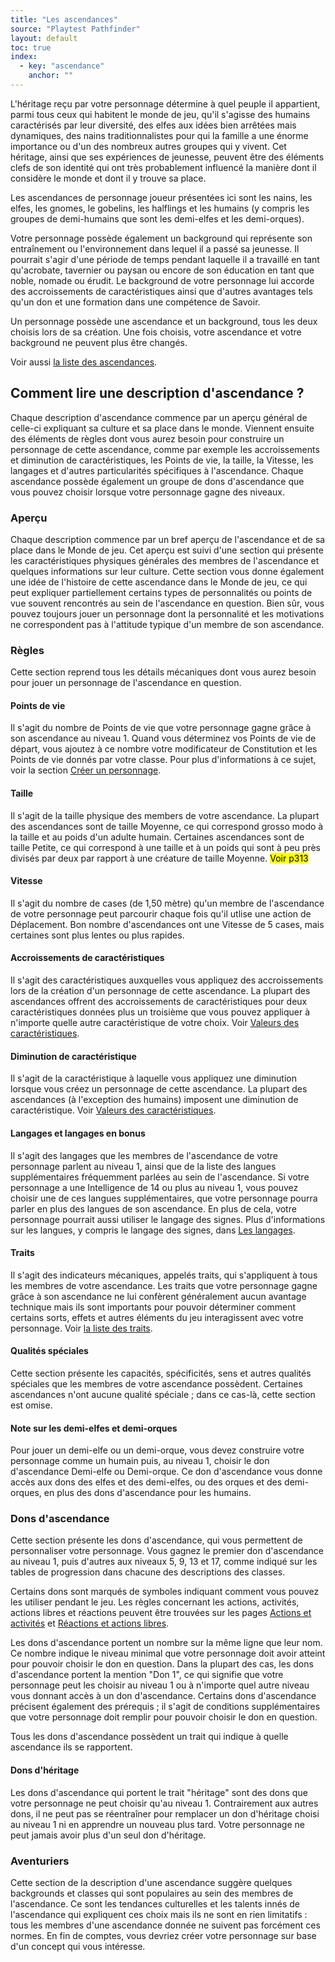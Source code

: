```yaml
---
title: "Les ascendances"
source: "Playtest Pathfinder"
layout: default
toc: true
index:
  - key: "ascendance"
    anchor: ""
---
```


L'héritage reçu par votre personnage détermine à quel peuple il appartient, parmi tous ceux qui habitent le monde de jeu, qu'il s'agisse des humains caractérisés par leur diversité, des elfes aux idées bien arrêtées mais dynamiques, des nains traditionnalistes pour qui la famille a une énorme importance ou d'un des nombreux autres groupes qui y vivent. Cet héritage, ainsi que ses expériences de jeunesse, peuvent être des éléments clefs de son identité qui ont très probablement influencé la manière dont il considère le monde et dont il y trouve sa place.

Les ascendances de personnage joueur présentées ici sont les nains, les elfes, les gnomes, le gobelins, les halflings et les humains (y compris les groupes de demi-humains que sont les demi-elfes et les demi-orques).

Votre personnage possède également un background qui représente son entraînement ou l'environnement dans lequel il a passé sa jeunesse. Il pourrait s'agir d'une période de temps pendant laquelle il a travaillé en tant qu'acrobate, tavernier ou paysan ou encore de son éducation en tant que noble, nomade ou érudit. Le background de votre personnage lui accorde des accroissements de caractéristiques ainsi que d'autres avantages tels qu'un don et une formation dans une compétence de Savoir.

Un personnage possède une ascendance et un background, tous les deux choisis lors de sa création. Une fois choisis, votre ascendance et votre background ne peuvent plus être changés.

Voir aussi [la liste des ascendances](liste-des-ascendances.html).

## Comment lire une description d'ascendance ?

Chaque description d'ascendance commence par un aperçu général de celle-ci expliquant sa culture et sa place dans le monde. Viennent ensuite des éléments de règles dont vous aurez besoin pour construire un personnage de cette ascendance, comme par exemple les accroissements et diminution de caractéristiques, les Points de vie, la taille, la Vitesse, les langages et d'autres particularités spécifiques à l'ascendance. Chaque ascendance possède également un groupe de dons d'ascendance que vous pouvez choisir lorsque votre personnage gagne des niveaux.

### Aperçu

Chaque description commence par un bref aperçu de l'ascendance et de sa place dans le Monde de jeu. Cet aperçu est suivi d'une section qui présente les caractéristiques physiques générales des membres de l'ascendance et quelques informations sur leur culture. Cette section vous donne également une idée de l'histoire de cette ascendance dans le Monde de jeu, ce qui peut expliquer partiellement certains types de personnalités ou points de vue souvent rencontrés au sein de l'ascendance en question. Bien sûr, vous pouvez toujours jouer un personnage dont la personnalité et les motivations ne correspondent pas à l'attitude typique d'un membre de son ascendance.

### Règles

Cette section reprend tous les détails mécaniques dont vous aurez besoin pour jouer un personnage de l'ascendance en question.

#### Points de vie

Il s'agit du nombre de Points de vie que votre personnage gagne grâce à son ascendance au niveau 1. Quand vous déterminez vos Points de vie de départ, vous ajoutez à ce nombre votre modificateur de Constitution et les Points de vie donnés par votre classe. Pour plus d'informations à ce sujet, voir la section [Créer un personnage](/ch1-généralités/créer-un-personnage.html).

#### Taille

Il s'agit de la taille physique des members de votre ascendance. La plupart des ascendances sont de taille Moyenne, ce qui correspond grosso modo à la taille et au poids d'un adulte humain. Certaines ascendances sont de taille Petite, ce qui correspond à une taille et à un poids qui sont à peu près divisés par deux par rapport à une créature de taille Moyenne. <mark>Voir p313</mark>

#### Vitesse

Il s'agit du nombre de cases (de 1,50 mètre) qu'un membre de l'ascendance de votre personnage peut parcourir chaque fois qu'il utlise une action de Déplacement. Bon nombre d'ascendances ont une Vitesse de 5 cases, mais certaines sont plus lentes ou plus rapides.

#### Accroissements de caractéristiques

Il s'agit des caractéristiques auxquelles vous appliquez des accroissements lors de la création d'un personnage de cette ascendance. La plupart des ascendances offrent des accroissements de caractéristiques pour deux caractéristiques données plus un troisième que vous pouvez appliquer à n'importe quelle autre caractéristique de votre choix. Voir [Valeurs des caractéristiques](/ch1-généralités/valeurs-des-caractéristiques.html).

#### Diminution de caractéristique

Il s'agit de la caractéristique à laquelle vous appliquez une diminution lorsque vous créez un personnage de cette ascendance. La plupart des ascendances (à l'exception des humains) imposent une diminution de caractéristique. Voir [Valeurs des caractéristiques](/ch1-généralités/valeurs-des-caractéristiques.html). 

#### Langages et langages en bonus

Il s'agit des langages que les membres de l'ascendance de votre personnage parlent au niveau 1, ainsi que de la liste des langues supplémentaires fréquemment parlées au sein de l'ascendance. Si votre personnage a une Intelligence de 14 ou plus au niveau 1, vous pouvez choisir une de ces langues supplémentaires, que votre personnage pourra parler en plus des langues de son ascendance. En plus de cela, votre personnage pourrait aussi utiliser le langage des signes. Plus d'informations sur les langues, y compris le langage des signes, dans [Les langages](langages.html).

#### Traits

Il s'agit des indicateurs mécaniques, appelés traits, qui s'appliquent à tous les membres de votre ascendance. Les traits que votre personnage gagne grâce à son ascendance ne lui confèrent généralement aucun avantage technique mais ils sont importants pour pouvoir déterminer comment certains sorts, effets et autres éléments du jeu interagissent avec votre personnage. Voir [la liste des traits](/appendices/traits.html).

#### Qualités spéciales

Cette section présente les capacités, spécificités, sens et autres qualités spéciales que les membres de votre ascendance possèdent. Certaines ascendances n'ont aucune qualité spéciale ; dans ce cas-là, cette section est omise.

#### Note sur les demi-elfes et demi-orques

Pour jouer un demi-elfe ou un demi-orque, vous devez construire votre personnage comme un humain puis, au niveau 1, choisir le don d'ascendance Demi-elfe ou Demi-orque. Ce don d'ascendance vous donne accès aux dons des elfes et des demi-elfes, ou des orques et des demi-orques, en plus des dons d'ascendance pour les humains.

### Dons d'ascendance

Cette section présente les dons d'ascendance, qui vous permettent de personnaliser votre personnage. Vous gagnez le premier don d'ascendance au niveau 1, puis d'autres aux niveaux 5, 9, 13 et 17, comme indiqué sur les tables de progression dans chacune des descriptions des classes.

Certains dons sont marqués de symboles indiquant comment vous pouvez les utiliser pendant le jeu. Les règles concernant les actions, activités, actions libres et réactions peuvent être trouvées sur les pages [Actions et activités](/ch9-jouer-à-pathfinder/actions-et-activités.html) et [Réactions et actions libres](/ch9-réactions-et-actions-libres.html).

Les dons d'ascendance portent un nombre sur la même ligne que leur nom. Ce nombre indique le niveau minimal que votre personnage doit avoir atteint pour pouvoir choisir le don en question. Dans la plupart des cas, les dons d'ascendance portent la mention "Don 1", ce qui signifie que votre personnage peut les choisir au niveau 1 ou à n'importe quel autre niveau vous donnant accès à un don d'ascendance. Certains dons d'ascendance précisent également des prérequis ; il s'agit de conditions supplémentaires que votre personnage doit remplir pour pouvoir choisir le don en question.

Tous les dons d'ascendance possèdent un trait qui indique à quelle ascendance ils se rapportent.

#### Dons d'héritage

Les dons d'ascendance qui portent le trait "héritage" sont des dons que votre personnage ne peut choisir qu'au niveau 1. Contrairement aux autres dons, il ne peut pas se réentraîner pour remplacer un don d'héritage choisi au niveau 1 ni en apprendre un nouveau plus tard. Votre personnage ne peut jamais avoir plus d'un seul don d'héritage.

### Aventuriers

Cette section de la description d'une ascendance suggère quelques backgrounds et classes qui sont populaires au sein des membres de l'ascendance. Ce sont les tendances culturelles et les talents innés de l'ascendance qui expliquent ces choix mais ils ne sont en rien limitatifs : tous les membres d'une ascendance donnée ne suivent pas forcément ces normes. En fin de comptes, vous devriez créer votre personnage sur base d'un concept qui vous intéresse.